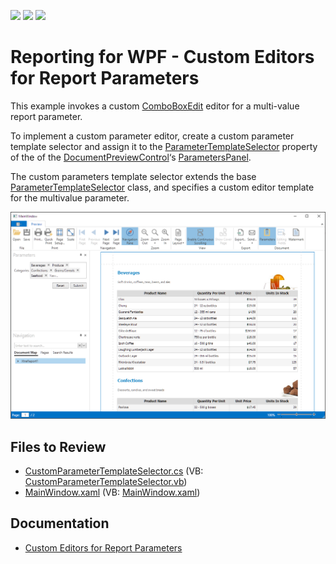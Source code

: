 ﻿<!-- default badges list -->
![](https://img.shields.io/endpoint?url=https://codecentral.devexpress.com/api/v1/VersionRange/128602855/22.1.3%2B)
[![](https://img.shields.io/badge/Open_in_DevExpress_Support_Center-FF7200?style=flat-square&logo=DevExpress&logoColor=white)](https://supportcenter.devexpress.com/ticket/details/E3359)
[![](https://img.shields.io/badge/📖_How_to_use_DevExpress_Examples-e9f6fc?style=flat-square)](https://docs.devexpress.com/GeneralInformation/403183)
<!-- default badges end -->
# Reporting for WPF - Custom Editors for Report Parameters


This example invokes a custom [ComboBoxEdit](https://docs.devexpress.com/WindowsForms/DevExpress.XtraEditors.ComboBoxEdit) editor for a multi-value report parameter.

To implement a custom parameter editor, create a custom parameter template selector and assign it to the [ParameterTemplateSelector](https://docs.devexpress.com/WPF/DevExpress.Xpf.Printing.Parameters.ParametersPanel.ParameterTemplateSelector) property of the of the [DocumentPreviewControl](https://docs.devexpress.com/WPF/DevExpress.Xpf.Printing.DocumentPreviewControl)‘s [ParametersPanel](https://docs.devexpress.com/WPF/DevExpress.Xpf.Printing.Parameters.ParametersPanel). 

The custom parameters template selector extends the base [ParameterTemplateSelector](https://docs.devexpress.com/WPF/DevExpress.Xpf.Printing.Parameters.ParameterTemplateSelector) class, and specifies a custom editor template for the multivalue parameter.

![Screenshot](Images/screenshot.png)
## Files to Review

* [CustomParameterTemplateSelector.cs](./CS/CustomParameterEditorsWPF/CustomParameterTemplateSelector.cs) (VB: [CustomParameterTemplateSelector.vb](./VB/CustomParameterEditorsWPF/CustomParameterTemplateSelector.vb))
* [MainWindow.xaml](./CS/CustomParameterEditorsWPF/MainWindow.xaml) (VB: [MainWindow.xaml](./VB/CustomParameterEditorsWPF/MainWindow.xaml))

## Documentation

* [Custom Editors for Report Parameters](https://docs.devexpress.com/XtraReports/17763/wpf-reporting/wpf-reporting-document-preview/api-and-customization/provide-custom-editors-for-report-parameters)

